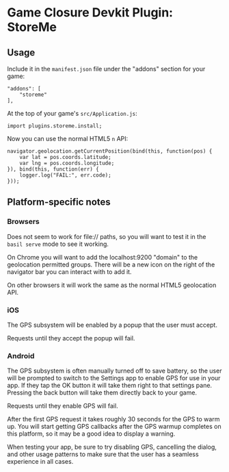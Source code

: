 # Game Closure Devkit Plugin: StoreMe

## Usage

Include it in the `manifest.json` file under the "addons" section for your game:

~~~
"addons": [
    "storeme"
],
~~~

At the top of your game's `src/Application.js`:

~~~
import plugins.storeme.install;
~~~

Now you can use the normal HTML5 `n` API:

~~~
navigator.geolocation.getCurrentPosition(bind(this, function(pos) {
	var lat = pos.coords.latitude;
	var lng = pos.coords.longitude;
}), bind(this, function(err) {
	logger.log("FAIL:", err.code);
}));
~~~

## Platform-specific notes

### Browsers

Does not seem to work for file:// paths, so you will want to test it in the `basil serve` mode to see it working.

On Chrome you will want to add the localhost:9200 "domain" to the geolocation permitted groups.  There will be a new icon on the right of the navigator bar you can interact with to add it.

On other browsers it will work the same as the normal HTML5 geolocation API.

### iOS

The GPS subsystem will be enabled by a popup that the user must accept.

Requests until they accept the popup will fail.

### Android

The GPS subsystem is often manually turned off to save battery, so the user will be prompted to switch to the Settings app to enable GPS for use in your app.  If they tap the OK button it will take them right to that settings pane.  Pressing the back button will take them directly back to your game.

Requests until they enable GPS will fail.

After the first GPS request it takes roughly 30 seconds for the GPS to warm up.  You will start getting GPS callbacks after the GPS warmup completes on this platform, so it may be a good idea to display a warning.

When testing your app, be sure to try disabling GPS, cancelling the dialog, and other usage patterns to make sure that the user has a seamless experience in all cases.
